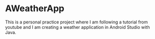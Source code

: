 # AWeatherApp
 This is a personal practice project where I am following a tutorial from youtube and I am creating a weather application in Android Studio with Java.

